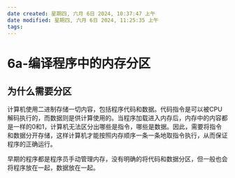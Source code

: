 ```yaml
---
date created: 星期四, 六月 6日 2024, 10:37:47 上午
date modified: 星期四, 六月 6日 2024, 11:25:35 上午
tags: 
---
```


# 6a-编译程序中的内存分区

## 为什么需要分区

计算机使用二进制存储一切内容，包括程序代码和数据。代码指令是可以被CPU解码执行的，而数据则是供计算使用的。当程序加载进入内存后，内存中的内容都是一样的0和1，计算机无法区分出哪些是指令，哪些是数据。因此，需要将指令和数据分开存储，这样计算机才能按照内存顺序一条一条地取指令执行，从而保证程序的正确运行。

早期的程序都是程序员手动管理内存，没有明确的将代码和数据分区，但一般也会将程序放在一起，数据放在一起。
